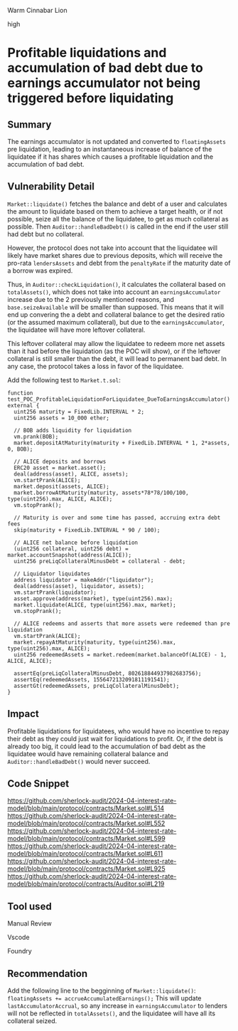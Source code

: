 Warm Cinnabar Lion

high

# Profitable liquidations and accumulation of bad debt due to earnings accumulator not being triggered before liquidating

## Summary

The earnings accumulator is not updated and converted to `floatingAssets` pre liquidation, leading to an instantaneous increase of balance of the liquidatee if it has shares which causes a profitable liquidation and the accumulation of bad debt.

## Vulnerability Detail

`Market::liquidate()` fetches the balance and debt of a user and calculates the amount to liquidate based on them to achieve a target health, or if not possible, seize all the balance of the liquidatee, to get as much collateral as possible. Then `Auditor::handleBadDebt()` is called in the end if the user still had debt but no collateral.

However, the protocol does not take into account that the liquidatee will likely have market shares due to previous deposits, which will receive the pro-rata `lendersAssets` and debt from the `penaltyRate` if the maturity date of a borrow was expired. 

Thus, in `Auditor::checkLiquidation()`, it calculates the collateral based on `totalAssets()`, which does not take into account an `earningsAccumulator` increase due to the 2 previously mentioned reasons, and `base.seizeAvailable` will be smaller than supposed. This means that it will end up convering the a debt and collateral balance to get the desired ratio (or the assumed maximum collateral), but due to the `earningsAccumulator`, the liquidatee will have more leftover collateral.

This leftover collateral may allow the liquidatee to redeem more net assets than it had before the liquidation (as the POC will show), or if the leftover collateral is still smaller than the debt, it will lead to permanent bad debt. In any case, the protocol takes a loss in favor of the liquidatee.

Add the following test to `Market.t.sol`:
```solidity
function test_POC_ProfitableLiquidationForLiquidatee_DueToEarningsAccumulator() external {
  uint256 maturity = FixedLib.INTERVAL * 2;
  uint256 assets = 10_000 ether;

  // BOB adds liquidity for liquidation
  vm.prank(BOB);
  market.depositAtMaturity(maturity + FixedLib.INTERVAL * 1, 2*assets, 0, BOB);

  // ALICE deposits and borrows
  ERC20 asset = market.asset();
  deal(address(asset), ALICE, assets);
  vm.startPrank(ALICE);
  market.deposit(assets, ALICE);
  market.borrowAtMaturity(maturity, assets*78*78/100/100, type(uint256).max, ALICE, ALICE);
  vm.stopPrank();

  // Maturity is over and some time has passed, accruing extra debt fees
  skip(maturity + FixedLib.INTERVAL * 90 / 100);

  // ALICE net balance before liquidation
  (uint256 collateral, uint256 debt) = market.accountSnapshot(address(ALICE));
  uint256 preLiqCollateralMinusDebt = collateral - debt;

  // Liquidator liquidates
  address liquidator = makeAddr("liquidator");
  deal(address(asset), liquidator, assets);
  vm.startPrank(liquidator);
  asset.approve(address(market), type(uint256).max);
  market.liquidate(ALICE, type(uint256).max, market);
  vm.stopPrank();

  // ALICE redeems and asserts that more assets were redeemed than pre liquidation
  vm.startPrank(ALICE);
  market.repayAtMaturity(maturity, type(uint256).max, type(uint256).max, ALICE);
  uint256 redeemedAssets = market.redeem(market.balanceOf(ALICE) - 1, ALICE, ALICE);

  assertEq(preLiqCollateralMinusDebt, 802618844937982683756);
  assertEq(redeemedAssets, 1556472132091811191541);
  assertGt(redeemedAssets, preLiqCollateralMinusDebt);
}
```

## Impact

Profitable liquidations for liquidatees, who would have no incentive to repay their debt as they could just wait for liquidations to profit. Or, if the debt is already too big, it could lead to the accumulation of bad debt as the liquidatee would have remaining collateral balance and `Auditor::handleBadDebt()` would never succeed.

## Code Snippet

https://github.com/sherlock-audit/2024-04-interest-rate-model/blob/main/protocol/contracts/Market.sol#L514
https://github.com/sherlock-audit/2024-04-interest-rate-model/blob/main/protocol/contracts/Market.sol#L552
https://github.com/sherlock-audit/2024-04-interest-rate-model/blob/main/protocol/contracts/Market.sol#L599
https://github.com/sherlock-audit/2024-04-interest-rate-model/blob/main/protocol/contracts/Market.sol#L611
https://github.com/sherlock-audit/2024-04-interest-rate-model/blob/main/protocol/contracts/Market.sol#L925
https://github.com/sherlock-audit/2024-04-interest-rate-model/blob/main/protocol/contracts/Auditor.sol#L219

## Tool used

Manual Review

Vscode

Foundry

## Recommendation

Add the following line to the begginning of `Market::liquidate()`:
`floatingAssets += accrueAccumulatedEarnings();`
This will update `lastAccumulatorAccrual`, so any increase in `earningsAccumulator` to lenders will not be reflected in `totalAssets()`, and the liquidatee will have all its collateral seized.